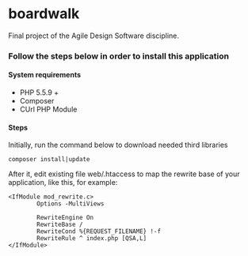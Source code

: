 # boardwalk
Final project of the Agile Design Software discipline.

### Follow the steps below in order to install this application

#### System requirements

- PHP 5.5.9 +
- Composer
- CUrl PHP Module

#### Steps

Initially, run the command below to download needed third libraries

```
composer install|update
```

After it, edit existing file web/.htaccess to map the rewrite base of your application, like this, for example:

    <IfModule mod_rewrite.c>
            Options -MultiViews

            RewriteEngine On
            RewriteBase /
            RewriteCond %{REQUEST_FILENAME} !-f
            RewriteRule ^ index.php [QSA,L]
    </IfModule>
